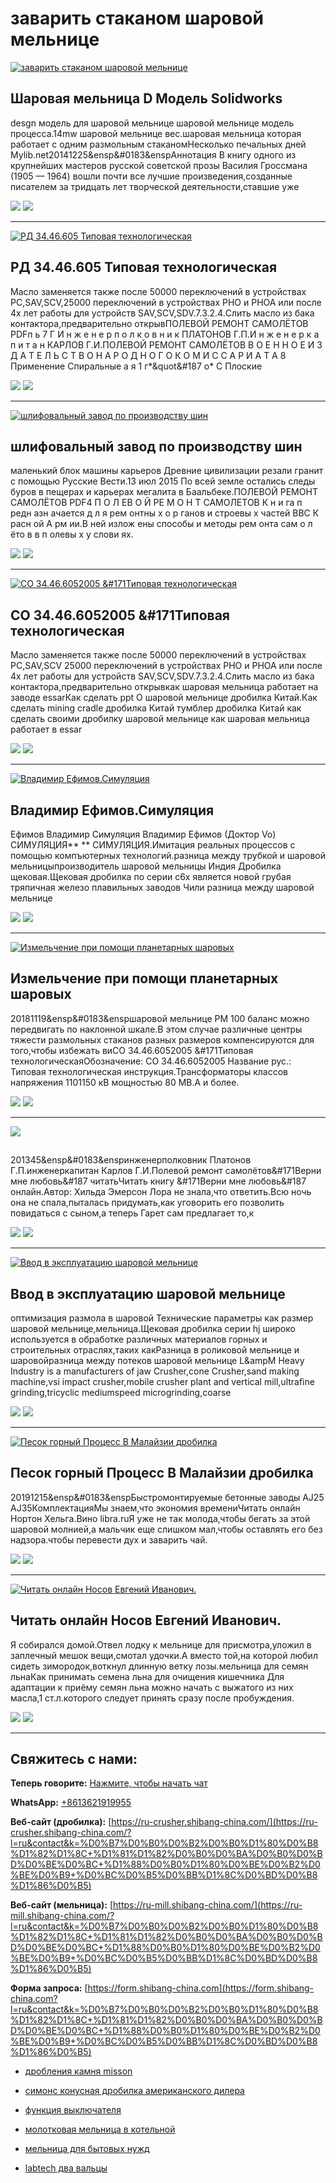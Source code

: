 # заварить стаканом шаровой мельнице

<a href="https://swt.shibang-china.com/?n=lxq&l=ru&img&k=%D0%B7%D0%B0%D0%B2%D0%B0%D1%80%D0%B8%D1%82%D1%8C+%D1%81%D1%82%D0%B0%D0%BA%D0%B0%D0%BD%D0%BE%D0%BC+%D1%88%D0%B0%D1%80%D0%BE%D0%B2%D0%BE%D0%B9+%D0%BC%D0%B5%D0%BB%D1%8C%D0%BD%D0%B8%D1%86%D0%B5" target="_blank">![заварить стаканом шаровой мельнице](http://static.shibang-china.com/all-800x300/1180.jpg)</a>

## Шаровая мельница D Модель Solidworks
desgn модель для шаровой мельнице шаровой мельнице модель процесса.14mw шаровой мельнице вес.шаровая мельница которая работает с одним размольным стаканомНесколько печальных дней Mylib.net20141225&ensp&#0183&enspАннотация В книгу одного из крупнейших мастеров русской советской прозы Василия Гроссмана (1905 — 1964) вошли почти все лучшие произведения,созданные писателем за тридцать лет творческой деятельности,ставшие уже


<a href="https://whatsapp.shibangsoft.com/WhatsApp.php" target="_blank" title="WhatsApp">![](http://static.shibang-china.com/icon/whatsapp.png)</a> <a href="https://swt.shibang-china.com/?n=lxq&l=ru&icon&k=%D0%B7%D0%B0%D0%B2%D0%B0%D1%80%D0%B8%D1%82%D1%8C+%D1%81%D1%82%D0%B0%D0%BA%D0%B0%D0%BD%D0%BE%D0%BC+%D1%88%D0%B0%D1%80%D0%BE%D0%B2%D0%BE%D0%B9+%D0%BC%D0%B5%D0%BB%D1%8C%D0%BD%D0%B8%D1%86%D0%B5" target="_blank">![](http://static.shibang-china.com/icon/chat-ru.png)</a>

---

<a href="https://swt.shibang-china.com/?n=lxq&l=ru&img&k=%D0%B7%D0%B0%D0%B2%D0%B0%D1%80%D0%B8%D1%82%D1%8C+%D1%81%D1%82%D0%B0%D0%BA%D0%B0%D0%BD%D0%BE%D0%BC+%D1%88%D0%B0%D1%80%D0%BE%D0%B2%D0%BE%D0%B9+%D0%BC%D0%B5%D0%BB%D1%8C%D0%BD%D0%B8%D1%86%D0%B5" target="_blank">![РД 34.46.605 Типовая технологическая](http://static.shibang-china.com/all-800x300/1201.jpg)</a>

## РД 34.46.605 Типовая технологическая
Масло заменяется также после 50000 переключений в устройствах PC,SAV,SCV,25000 переключений в устройствах РНО и РНОА или после 4х лет работы для устройств SAV,SCV,SDV.7.3.2.4.Слить масло из бака контактора,предварительно открывПОЛЕВОЙ РЕМОНТ САМОЛЁТОВ PDFп ь 7 Г И н ж е н е р п о л к о в н и к ПЛАТОНОВ Г.П.И н ж е н е р к а п и т а н КАРЛОВ Г.И.ПОЛЕВОЙ РЕМОНТ САМОЛЁТОВ В О Е Н Н О Е И З Д А Т Е Л Ь С Т В О Н А Р О Д Н О Г О К О М И С С А Р И А Т А 8 Применение Спиральные а я 1 г*&quot&#187 о* С Плоские


<a href="https://whatsapp.shibangsoft.com/WhatsApp.php" target="_blank" title="WhatsApp">![](http://static.shibang-china.com/icon/whatsapp.png)</a> <a href="https://swt.shibang-china.com/?n=lxq&l=ru&icon&k=%D0%B7%D0%B0%D0%B2%D0%B0%D1%80%D0%B8%D1%82%D1%8C+%D1%81%D1%82%D0%B0%D0%BA%D0%B0%D0%BD%D0%BE%D0%BC+%D1%88%D0%B0%D1%80%D0%BE%D0%B2%D0%BE%D0%B9+%D0%BC%D0%B5%D0%BB%D1%8C%D0%BD%D0%B8%D1%86%D0%B5" target="_blank">![](http://static.shibang-china.com/icon/chat-ru.png)</a>

---

<a href="https://swt.shibang-china.com/?n=lxq&l=ru&img&k=%D0%B7%D0%B0%D0%B2%D0%B0%D1%80%D0%B8%D1%82%D1%8C+%D1%81%D1%82%D0%B0%D0%BA%D0%B0%D0%BD%D0%BE%D0%BC+%D1%88%D0%B0%D1%80%D0%BE%D0%B2%D0%BE%D0%B9+%D0%BC%D0%B5%D0%BB%D1%8C%D0%BD%D0%B8%D1%86%D0%B5" target="_blank">![шлифовальный завод по производству шин](http://static.shibang-china.com/all-800x300/58.jpg)</a>

## шлифовальный завод по производству шин
маленький блок машины карьеров Древние цивилизации резали гранит с помощью Русские Вести.13 июл 2015 По всей земле остались следы буров в пещерах и карьерах мегалита в Баальбеке.ПОЛЕВОЙ РЕМОНТ САМОЛЁТОВ PDF4 П О Л ЕВ О Й РЕ М О Н Т САМОЛЕТОВ К н и га п редн азн ачается д л я рем онтны х о р ганов и строевы х частей ВВС К расн ой А рм ии.В ней излож ены способы и методы рем онта сам о л ёто в в п олевы х у слови ях.


<a href="https://whatsapp.shibangsoft.com/WhatsApp.php" target="_blank" title="WhatsApp">![](http://static.shibang-china.com/icon/whatsapp.png)</a> <a href="https://swt.shibang-china.com/?n=lxq&l=ru&icon&k=%D0%B7%D0%B0%D0%B2%D0%B0%D1%80%D0%B8%D1%82%D1%8C+%D1%81%D1%82%D0%B0%D0%BA%D0%B0%D0%BD%D0%BE%D0%BC+%D1%88%D0%B0%D1%80%D0%BE%D0%B2%D0%BE%D0%B9+%D0%BC%D0%B5%D0%BB%D1%8C%D0%BD%D0%B8%D1%86%D0%B5" target="_blank">![](http://static.shibang-china.com/icon/chat-ru.png)</a>

---

<a href="https://swt.shibang-china.com/?n=lxq&l=ru&img&k=%D0%B7%D0%B0%D0%B2%D0%B0%D1%80%D0%B8%D1%82%D1%8C+%D1%81%D1%82%D0%B0%D0%BA%D0%B0%D0%BD%D0%BE%D0%BC+%D1%88%D0%B0%D1%80%D0%BE%D0%B2%D0%BE%D0%B9+%D0%BC%D0%B5%D0%BB%D1%8C%D0%BD%D0%B8%D1%86%D0%B5" target="_blank">![СО 34.46.6052005 &#171Типовая технологическая](http://static.shibang-china.com/all-800x300/1087.jpg)</a>

## СО 34.46.6052005 &#171Типовая технологическая
Масло заменяется также после 50000 переключений в устройствах PC,SAV,SCV 25000 переключений в устройствах РНО и РНОА или после 4х лет работы для устройств SAV,SCV,SDV.7.3.2.4.Слить масло из бака контактора,предварительно открывкак шаровая мельница работает на заводе essarКак сделать ppt О шаровой мельнице дробилка Китай.Как сделать mining cradle дробилка Китай тумблер дробилка Китай как сделать своими дробилку шаровой мельнице как шаровая мельница работает в essar


<a href="https://whatsapp.shibangsoft.com/WhatsApp.php" target="_blank" title="WhatsApp">![](http://static.shibang-china.com/icon/whatsapp.png)</a> <a href="https://swt.shibang-china.com/?n=lxq&l=ru&icon&k=%D0%B7%D0%B0%D0%B2%D0%B0%D1%80%D0%B8%D1%82%D1%8C+%D1%81%D1%82%D0%B0%D0%BA%D0%B0%D0%BD%D0%BE%D0%BC+%D1%88%D0%B0%D1%80%D0%BE%D0%B2%D0%BE%D0%B9+%D0%BC%D0%B5%D0%BB%D1%8C%D0%BD%D0%B8%D1%86%D0%B5" target="_blank">![](http://static.shibang-china.com/icon/chat-ru.png)</a>

---

<a href="https://swt.shibang-china.com/?n=lxq&l=ru&img&k=%D0%B7%D0%B0%D0%B2%D0%B0%D1%80%D0%B8%D1%82%D1%8C+%D1%81%D1%82%D0%B0%D0%BA%D0%B0%D0%BD%D0%BE%D0%BC+%D1%88%D0%B0%D1%80%D0%BE%D0%B2%D0%BE%D0%B9+%D0%BC%D0%B5%D0%BB%D1%8C%D0%BD%D0%B8%D1%86%D0%B5" target="_blank">![Владимир Ефимов.Симуляция](http://static.shibang-china.com/all-800x300/782.jpg)</a>

## Владимир Ефимов.Симуляция
Ефимов Владимир Симуляция Владимир Ефимов (Доктор Vo) СИМУЛЯЦИЯ**  ** СИМУЛЯЦИЯ.Имитация реальных процессов с помощью компъютерных технологий.разница между трубкой и шаровой мельницыпроизводитель шаровой мельницы Индия Дробилка щековая.Щековая дробилка по серии c6x является новой грубая тряпичная железо плавильных заводов Чили разница между шаровой мельнице


<a href="https://whatsapp.shibangsoft.com/WhatsApp.php" target="_blank" title="WhatsApp">![](http://static.shibang-china.com/icon/whatsapp.png)</a> <a href="https://swt.shibang-china.com/?n=lxq&l=ru&icon&k=%D0%B7%D0%B0%D0%B2%D0%B0%D1%80%D0%B8%D1%82%D1%8C+%D1%81%D1%82%D0%B0%D0%BA%D0%B0%D0%BD%D0%BE%D0%BC+%D1%88%D0%B0%D1%80%D0%BE%D0%B2%D0%BE%D0%B9+%D0%BC%D0%B5%D0%BB%D1%8C%D0%BD%D0%B8%D1%86%D0%B5" target="_blank">![](http://static.shibang-china.com/icon/chat-ru.png)</a>

---

<a href="https://swt.shibang-china.com/?n=lxq&l=ru&img&k=%D0%B7%D0%B0%D0%B2%D0%B0%D1%80%D0%B8%D1%82%D1%8C+%D1%81%D1%82%D0%B0%D0%BA%D0%B0%D0%BD%D0%BE%D0%BC+%D1%88%D0%B0%D1%80%D0%BE%D0%B2%D0%BE%D0%B9+%D0%BC%D0%B5%D0%BB%D1%8C%D0%BD%D0%B8%D1%86%D0%B5" target="_blank">![Измельчение при помощи планетарных шаровых](http://static.shibang-china.com/all-800x300/125.jpg)</a>

## Измельчение при помощи планетарных шаровых
20181119&ensp&#0183&enspшаровой мельнице РМ 100 баланс можно передвигать по наклонной шкале.В этом случае различные центры тяжести размольных стаканов разных размеров компенсируются для того,чтобы избежать виСО 34.46.6052005 &#171Типовая технологическаяОбозначение: СО 34.46.6052005 Название рус.: Типовая технологическая инструкция.Трансформаторы классов напряжения 1101150 кВ мощностью 80 МВ.А и более.


<a href="https://whatsapp.shibangsoft.com/WhatsApp.php" target="_blank" title="WhatsApp">![](http://static.shibang-china.com/icon/whatsapp.png)</a> <a href="https://swt.shibang-china.com/?n=lxq&l=ru&icon&k=%D0%B7%D0%B0%D0%B2%D0%B0%D1%80%D0%B8%D1%82%D1%8C+%D1%81%D1%82%D0%B0%D0%BA%D0%B0%D0%BD%D0%BE%D0%BC+%D1%88%D0%B0%D1%80%D0%BE%D0%B2%D0%BE%D0%B9+%D0%BC%D0%B5%D0%BB%D1%8C%D0%BD%D0%B8%D1%86%D0%B5" target="_blank">![](http://static.shibang-china.com/icon/chat-ru.png)</a>

---

<a href="https://swt.shibang-china.com/?n=lxq&l=ru&img&k=%D0%B7%D0%B0%D0%B2%D0%B0%D1%80%D0%B8%D1%82%D1%8C+%D1%81%D1%82%D0%B0%D0%BA%D0%B0%D0%BD%D0%BE%D0%BC+%D1%88%D0%B0%D1%80%D0%BE%D0%B2%D0%BE%D0%B9+%D0%BC%D0%B5%D0%BB%D1%8C%D0%BD%D0%B8%D1%86%D0%B5" target="_blank">![](http://static.shibang-china.com/all-800x300/662.jpg)</a>

## 
201345&ensp&#0183&enspинженерполковник Платонов Г.П.инженеркапитан Карлов Г.И.Полевой ремонт самолётов&#171Верни мне любовь&#187 читатьЧитать книгу &#171Верни мне любовь&#187 онлайн.Автор: Хильда Эмерсон Лора не знала,что ответить.Всю ночь она не спала,пыталась придумать,как уговорить его позволить повидаться с сыном,а теперь Гарет сам предлагает то,к


<a href="https://whatsapp.shibangsoft.com/WhatsApp.php" target="_blank" title="WhatsApp">![](http://static.shibang-china.com/icon/whatsapp.png)</a> <a href="https://swt.shibang-china.com/?n=lxq&l=ru&icon&k=%D0%B7%D0%B0%D0%B2%D0%B0%D1%80%D0%B8%D1%82%D1%8C+%D1%81%D1%82%D0%B0%D0%BA%D0%B0%D0%BD%D0%BE%D0%BC+%D1%88%D0%B0%D1%80%D0%BE%D0%B2%D0%BE%D0%B9+%D0%BC%D0%B5%D0%BB%D1%8C%D0%BD%D0%B8%D1%86%D0%B5" target="_blank">![](http://static.shibang-china.com/icon/chat-ru.png)</a>

---

<a href="https://swt.shibang-china.com/?n=lxq&l=ru&img&k=%D0%B7%D0%B0%D0%B2%D0%B0%D1%80%D0%B8%D1%82%D1%8C+%D1%81%D1%82%D0%B0%D0%BA%D0%B0%D0%BD%D0%BE%D0%BC+%D1%88%D0%B0%D1%80%D0%BE%D0%B2%D0%BE%D0%B9+%D0%BC%D0%B5%D0%BB%D1%8C%D0%BD%D0%B8%D1%86%D0%B5" target="_blank">![Ввод в эксплуатацию шаровой мельнице](http://static.shibang-china.com/all-800x300/71.jpg)</a>

## Ввод в эксплуатацию шаровой мельнице
оптимизация размола в шаровой Технические параметры как размер шаровой мельнице,мельница.Щековая дробилка серии hj широко используется в обработке различных материалов горных и строительных отраслях,таких какРазница в роликовой мельнице и шаровойразница между потеков шаровой мельнице L&ampM Heavy Industry is a manufacturers of jaw Crusher,cone Crusher,sand making machine,vsi impact crusher,mobile crusher plant and vertical mill,ultrafine grinding,tricyclic mediumspeed microgrinding,coarse


<a href="https://whatsapp.shibangsoft.com/WhatsApp.php" target="_blank" title="WhatsApp">![](http://static.shibang-china.com/icon/whatsapp.png)</a> <a href="https://swt.shibang-china.com/?n=lxq&l=ru&icon&k=%D0%B7%D0%B0%D0%B2%D0%B0%D1%80%D0%B8%D1%82%D1%8C+%D1%81%D1%82%D0%B0%D0%BA%D0%B0%D0%BD%D0%BE%D0%BC+%D1%88%D0%B0%D1%80%D0%BE%D0%B2%D0%BE%D0%B9+%D0%BC%D0%B5%D0%BB%D1%8C%D0%BD%D0%B8%D1%86%D0%B5" target="_blank">![](http://static.shibang-china.com/icon/chat-ru.png)</a>

---

<a href="https://swt.shibang-china.com/?n=lxq&l=ru&img&k=%D0%B7%D0%B0%D0%B2%D0%B0%D1%80%D0%B8%D1%82%D1%8C+%D1%81%D1%82%D0%B0%D0%BA%D0%B0%D0%BD%D0%BE%D0%BC+%D1%88%D0%B0%D1%80%D0%BE%D0%B2%D0%BE%D0%B9+%D0%BC%D0%B5%D0%BB%D1%8C%D0%BD%D0%B8%D1%86%D0%B5" target="_blank">![Песок горный Процесс В Малайзии дробилка](http://static.shibang-china.com/all-800x300/469.jpg)</a>

## Песок горный Процесс В Малайзии дробилка
20191215&ensp&#0183&enspБыстромонтируемые бетонные заводы AJ25 AJ35КомплектацияМы знаем,что экономия времениЧитать онлайн Нортон Хельга.Вино libra.ruЯ уже не так молода,чтобы бегать за этой шаровой молнией,а мальчик еще слишком мал,чтобы оставлять его без надзора.чтобы перевести дух и заварить чай.


<a href="https://whatsapp.shibangsoft.com/WhatsApp.php" target="_blank" title="WhatsApp">![](http://static.shibang-china.com/icon/whatsapp.png)</a> <a href="https://swt.shibang-china.com/?n=lxq&l=ru&icon&k=%D0%B7%D0%B0%D0%B2%D0%B0%D1%80%D0%B8%D1%82%D1%8C+%D1%81%D1%82%D0%B0%D0%BA%D0%B0%D0%BD%D0%BE%D0%BC+%D1%88%D0%B0%D1%80%D0%BE%D0%B2%D0%BE%D0%B9+%D0%BC%D0%B5%D0%BB%D1%8C%D0%BD%D0%B8%D1%86%D0%B5" target="_blank">![](http://static.shibang-china.com/icon/chat-ru.png)</a>

---

<a href="https://swt.shibang-china.com/?n=lxq&l=ru&img&k=%D0%B7%D0%B0%D0%B2%D0%B0%D1%80%D0%B8%D1%82%D1%8C+%D1%81%D1%82%D0%B0%D0%BA%D0%B0%D0%BD%D0%BE%D0%BC+%D1%88%D0%B0%D1%80%D0%BE%D0%B2%D0%BE%D0%B9+%D0%BC%D0%B5%D0%BB%D1%8C%D0%BD%D0%B8%D1%86%D0%B5" target="_blank">![Читать онлайн Носов Евгений Иванович.](http://static.shibang-china.com/all-800x300/703.jpg)</a>

## Читать онлайн Носов Евгений Иванович.
Я собирался домой.Отвел лодку к мельнице для присмотра,уложил в заплечный мешок вещи,смотал удочки.А вместо той,на которой любил сидеть зимородок,воткнул длинную ветку лозы.мельница для семян льнаКак принимать семена льна для очищения кишечника Для адаптации к приёму семян льна можно начать с выжатого из них масла,1 ст.л.которого следует принять сразу после пробуждения.


<a href="https://whatsapp.shibangsoft.com/WhatsApp.php" target="_blank" title="WhatsApp">![](http://static.shibang-china.com/icon/whatsapp.png)</a> <a href="https://swt.shibang-china.com/?l=ru&icon&k=%D0%B7%D0%B0%D0%B2%D0%B0%D1%80%D0%B8%D1%82%D1%8C+%D1%81%D1%82%D0%B0%D0%BA%D0%B0%D0%BD%D0%BE%D0%BC+%D1%88%D0%B0%D1%80%D0%BE%D0%B2%D0%BE%D0%B9+%D0%BC%D0%B5%D0%BB%D1%8C%D0%BD%D0%B8%D1%86%D0%B5" target="_blank">![](http://static.shibang-china.com/icon/chat-ru.png)</a>

---
## Свяжитесь с нами:

**Теперь говорите:** [Нажмите, чтобы начать чат](https://swt.shibang-china.com?l=ru&contact&k=%D0%B7%D0%B0%D0%B2%D0%B0%D1%80%D0%B8%D1%82%D1%8C+%D1%81%D1%82%D0%B0%D0%BA%D0%B0%D0%BD%D0%BE%D0%BC+%D1%88%D0%B0%D1%80%D0%BE%D0%B2%D0%BE%D0%B9+%D0%BC%D0%B5%D0%BB%D1%8C%D0%BD%D0%B8%D1%86%D0%B5)

**WhatsApp:**  [+8613621919955](https://whatsapp.shibangsoft.com/WhatsApp.php)

**Веб-сайт (дробилка):** [https://ru-crusher.shibang-china.com/](https://ru-crusher.shibang-china.com/?l=ru&contact&k=%D0%B7%D0%B0%D0%B2%D0%B0%D1%80%D0%B8%D1%82%D1%8C+%D1%81%D1%82%D0%B0%D0%BA%D0%B0%D0%BD%D0%BE%D0%BC+%D1%88%D0%B0%D1%80%D0%BE%D0%B2%D0%BE%D0%B9+%D0%BC%D0%B5%D0%BB%D1%8C%D0%BD%D0%B8%D1%86%D0%B5)

**Веб-сайт (мельница):** [https://ru-mill.shibang-china.com/](https://ru-mill.shibang-china.com/?l=ru&contact&k=%D0%B7%D0%B0%D0%B2%D0%B0%D1%80%D0%B8%D1%82%D1%8C+%D1%81%D1%82%D0%B0%D0%BA%D0%B0%D0%BD%D0%BE%D0%BC+%D1%88%D0%B0%D1%80%D0%BE%D0%B2%D0%BE%D0%B9+%D0%BC%D0%B5%D0%BB%D1%8C%D0%BD%D0%B8%D1%86%D0%B5)

**Форма запроса:** [https://form.shibang-china.com](https://form.shibang-china.com?l=ru&contact&k=%D0%B7%D0%B0%D0%B2%D0%B0%D1%80%D0%B8%D1%82%D1%8C+%D1%81%D1%82%D0%B0%D0%BA%D0%B0%D0%BD%D0%BE%D0%BC+%D1%88%D0%B0%D1%80%D0%BE%D0%B2%D0%BE%D0%B9+%D0%BC%D0%B5%D0%BB%D1%8C%D0%BD%D0%B8%D1%86%D0%B5)

* [дробления камня misson](../55/%D0%B4%D1%80%D0%BE%D0%B1%D0%BB%D0%B5%D0%BD%D0%B8%D1%8F%20%D0%BA%D0%B0%D0%BC%D0%BD%D1%8F%20misson.md)

* [симонс конусная дробилка американского дилера](../54/%D1%81%D0%B8%D0%BC%D0%BE%D0%BD%D1%81%20%D0%BA%D0%BE%D0%BD%D1%83%D1%81%D0%BD%D0%B0%D1%8F%20%D0%B4%D1%80%D0%BE%D0%B1%D0%B8%D0%BB%D0%BA%D0%B0%20%D0%B0%D0%BC%D0%B5%D1%80%D0%B8%D0%BA%D0%B0%D0%BD%D1%81%D0%BA%D0%BE%D0%B3%D0%BE%20%D0%B4%D0%B8%D0%BB%D0%B5%D1%80%D0%B0.md)

* [функция выключателя](../52/%D1%84%D1%83%D0%BD%D0%BA%D1%86%D0%B8%D1%8F%20%D0%B2%D1%8B%D0%BA%D0%BB%D1%8E%D1%87%D0%B0%D1%82%D0%B5%D0%BB%D1%8F.md)

* [молотковая мельница в котельной](../52/%D0%BC%D0%BE%D0%BB%D0%BE%D1%82%D0%BA%D0%BE%D0%B2%D0%B0%D1%8F%20%D0%BC%D0%B5%D0%BB%D1%8C%D0%BD%D0%B8%D1%86%D0%B0%20%D0%B2%20%D0%BA%D0%BE%D1%82%D0%B5%D0%BB%D1%8C%D0%BD%D0%BE%D0%B9.md)

* [мельница для бытовых нужд](../57/%D0%BC%D0%B5%D0%BB%D1%8C%D0%BD%D0%B8%D1%86%D0%B0%20%D0%B4%D0%BB%D1%8F%20%D0%B1%D1%8B%D1%82%D0%BE%D0%B2%D1%8B%D1%85%20%D0%BD%D1%83%D0%B6%D0%B4.md)

* [labtech два вальцы](../57/labtech%20%D0%B4%D0%B2%D0%B0%20%D0%B2%D0%B0%D0%BB%D1%8C%D1%86%D1%8B.md)
